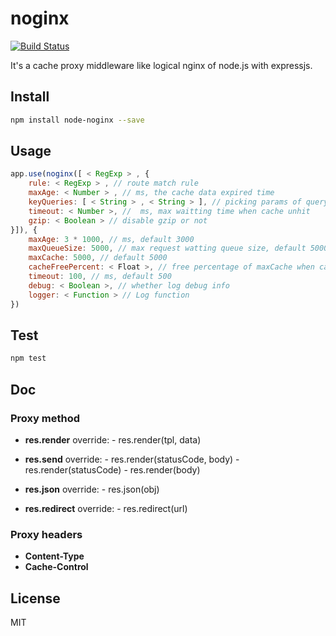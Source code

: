 # noginx
[![Build Status](https://travis-ci.org/switer/noginx.svg?branch=master)](https://travis-ci.org/switer/noginx)

It's a cache proxy middleware like logical nginx of node.js with expressjs.

## Install

```bash
npm install node-noginx --save
```

## Usage

```js
app.use(noginx([ < RegExp > , {
    rule: < RegExp > , // route match rule
    maxAge: < Number > , // ms, the cache data expired time
    keyQueries: [ < String > , < String > ], // picking params of query as cache-key
    timeout: < Number >, //  ms, max waitting time when cache unhit
    gzip: < Boolean > // disable gzip or not
}]), {
    maxAge: 3 * 1000, // ms, default 3000
    maxQueueSize: 5000, // max request watting queue size, default 5000, it will responce 503 when queue is full 
    maxCache: 5000, // default 5000
    cacheFreePercent: < Float >, // free percentage of maxCache when cache is overflow 
    timeout: 100, // ms, default 500
    debug: < Boolean >, // whether log debug info
    logger: < Function > // Log function
})
```

## Test

```bash
npm test
```

## Doc

### Proxy method

* **res.render**
	override: 
		- res.render(tpl, data)

* **res.send**
	override: 
		- res.render(statusCode, body)
		- res.render(statusCode)
		- res.render(body)

* **res.json**
	override:
		- res.json(obj)

* **res.redirect**
    override:
        - res.redirect(url)

### Proxy headers

* **Content-Type**
* **Cache-Control**

## License

MIT